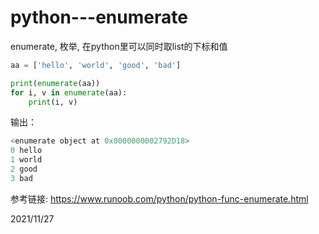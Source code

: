 # python---enumerate

enumerate, 枚举, 在python里可以同时取list的下标和值  

```python
aa = ['hello', 'world', 'good', 'bad']

print(enumerate(aa))
for i, v in enumerate(aa):
    print(i, v)
```
输出：  
```r
<enumerate object at 0x0000000002792D18>
0 hello
1 world
2 good
3 bad
```


参考链接: https://www.runoob.com/python/python-func-enumerate.html  


2021/11/27  
